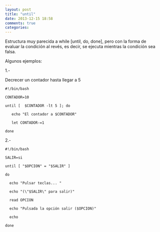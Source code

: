 ```yaml
---
layout: post
title: "until"
date: 2013-12-15 18:58
comments: true
categories: 
---
```

Estructura muy parecida a while [until, do, done], pero con la forma de evaluar la condición al revés, es decir, se ejecuta mientras la condición sea falsa.

Algunos ejemplos:

1.-

Decrecer un contador hasta llegar a 5

	#!/bin/bash

	CONTADOR=10

	until [  $CONTADOR -lt 5 ]; do

	   echo "El contador a $CONTADOR"

	   let CONTADOR-=1

	done

2.-

	#!/bin/bash

	SALIR=si

	until [ "$OPCION" = "$SALIR" ]

	do

	  echo "Pulsar teclas... "

	  echo "(\"$SALIR\" para salir)"

	  read OPCION

	  echo "Pulsada la opción salir ($OPCION)"

	  echo

	done

